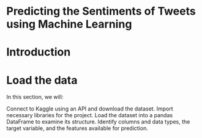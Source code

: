 # Predicting the Sentiments of Tweets using Machine Learning

# Introduction

# Load the data
In this section, we will:

Connect to Kaggle using an API and download the dataset.
Import necessary libraries for the project.
Load the dataset into a pandas DataFrame to examine its structure.
Identify columns and data types, the target variable, and the features available for prediction.

